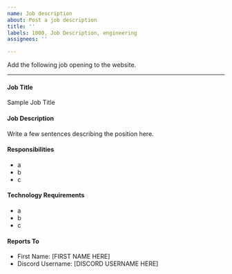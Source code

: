 ```yaml
---
name: Job description
about: Post a job description
title: ''
labels: 1000, Job Description, engineering
assignees: ''

---
```


Add the following job opening to the website.

***

#### Job Title
Sample Job Title

#### Job Description
Write a few sentences describing the position here.

#### Responsibilities
- a
- b
- c

#### Technology Requirements
- a
- b
- c

#### Reports To
- First Name: [FIRST NAME HERE]
- Discord Username: [DISCORD USERNAME HERE]

